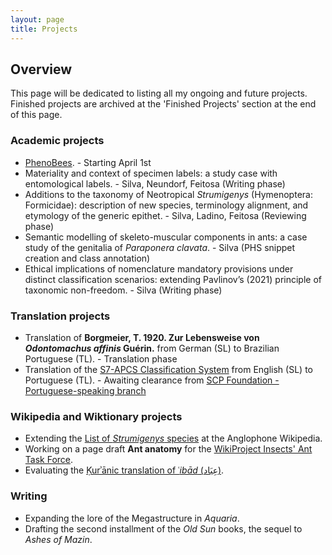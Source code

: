 ```yaml
---
layout: page
title: Projects
---
```


## Overview ##

This page will be dedicated to listing all my ongoing and future projects. Finished projects are archived at the 'Finished Projects' section at the end of this page.

### Academic projects ###

* [PhenoBees](https://researchportal.helsinki.fi/fi/projects/phenobees-a-knowledgebase-and-integrative-approach-for-studying-t). - Starting April 1st
* Materiality and context of specimen labels: a study case with entomological labels. - Silva, Neundorf, Feitosa (Writing phase)
* Additions to the taxonomy of Neotropical *Strumigenys* (Hymenoptera: Formicidae): description of new species, terminology alignment, and etymology of the generic epithet. - Silva, Ladino, Feitosa (Reviewing phase)
* Semantic modelling of skeleto-muscular components in ants: a case study of the genitalia of *Paraponera clavata*. - Silva (PHS snippet creation and class annotation)
* Ethical implications of nomenclature mandatory provisions under distinct classification scenarios: extending Pavlinov’s (2021) principle of taxonomic non-freedom. - Silva (Writing phase)

### Translation projects ###

* Translation of **Borgmeier, T. 1920. Zur Lebensweise von _Odontomachus affinis_ Guérin.** from German (SL) to Brazilian Portuguese (TL). - Translation phase
* Translation of the [S7-APCS Classification System](https://scp-wiki.wikidot.com/s7-apcs-guide) from English (SL) to Portuguese (TL). - Awaiting clearance from [SCP Foundation - Portuguese-speaking branch](http://scp-pt-br.wikidot.com/)

### Wikipedia and Wiktionary projects ###

* Extending the [List of *Strumigenys* species](https://en.wikipedia.org/wiki/List_of_Strumigenys_species) at the Anglophone Wikipedia.
* Working on a page draft **Ant anatomy** for the [WikiProject Insects' Ant Task Force](https://en.wikipedia.org/wiki/Wikipedia:WikiProject_Insects/ant_task_force).
* Evaluating the [Ḳurʾānic translation of ʿ*ibād* (عِبَاد)](https://en.wikipedia.org/wiki/Talk:Ibad).

### Writing ###

* Expanding the lore of the Megastructure in *Aquaria*.
* Drafting the second installment of the *Old Sun* books, the sequel to *Ashes of Mazin*.

